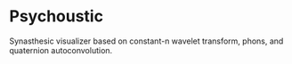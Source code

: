 Psychoustic
==========

Synasthesic visualizer based on constant-n wavelet transform, phons, and quaternion autoconvolution.  

